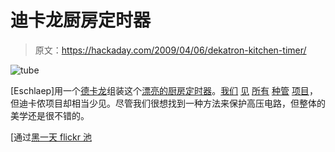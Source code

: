# 迪卡龙厨房定时器

> 原文：<https://hackaday.com/2009/04/06/dekatron-kitchen-timer/>

![tube](img/59b0c30abd0865102096dc0aa80f1111.png "tube")

[Eschlaep]用一个[德卡龙](http://en.wikipedia.org/wiki/Dekatron)组装这个[漂亮的厨房定时器](http://tubetime.us/?p=24)。[我们](http://hackaday.com/2008/01/07/how-to-make-a-vacuum-tube/) [见](http://hackaday.com/2008/12/12/disposable-camera-nixie-tube-driver/) [所有](http://hackaday.com/2008/07/14/victorian-nixie-tube-clock/) [种](http://hackaday.com/2008/06/13/multiband-nixie-vu-meter/)[管](http://hackaday.com/2008/01/05/nixie-counter-clock/) [项目](http://hackaday.com/2006/10/10/russian-vfd/)，但迪卡侬项目却相当少见。尽管我们很想找到一种方法来保护高压电路，但整体的美学还是很不错的。

[通过[黑一天 flickr 池](http://www.flickr.com/photos/tubetime/3417304804/in/pool-76206823@N00)